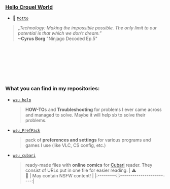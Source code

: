 ### [Hello Crouel World](https://wsu808.github.io)
- 💬 [`Motto`](https://i.redd.it/6k2ycjyndyz81.png)

> *„Technology: Making the impossible possible. The only limit to our potential is that which we don't dream.”*  
> **~Cyrus Borg** "Ninjago Decoded Ep.5"

⠀  
⠀  
⠀  
⠀  
⠀  
⠀  

### What you can find in my repositories:
* [`wsu_help`](https://github.com/wsu808/wsu_help) 
    > **HOW-TO**s and **Troubleshooting** for problems I ever came across and managed to solve. Maybe it will help sb to solve their problems.
* [`wsu_PrefPack`](https://github.com/wsu808/wsu_PrefPack) 
    > pack of **preferences and settings** for various programs and games I use (like VLC, CS config, etc.)
* [`wsu_cubari`](https://github.com/wsu808/wsu_cubari) 
    > ready-made files with **online comics** for [Cubari](https://cubari.moe) reader. They consist of URLs put in one file for easier reading. 
    > | ⚠️<br/>🔞 | May contain NSFW content! |
    > |:---------:|:-------------------------:|

<!--
**wsu808/wsu808** is a ✨ _special_ ✨ repository because its `README.md` (this file) appears on your GitHub profile.

Here are some ideas to get you started:

- 🔭 I’m currently working on ...
- 🌱 I’m currently learning ...
- 👯 I’m looking to collaborate on ...
- 🤔 I’m looking for help with ...
- 💬 Ask me about ...
- 📫 How to reach me: ...
- 😄 Pronouns: ...
- ⚡ Fun fact: ...
-->
